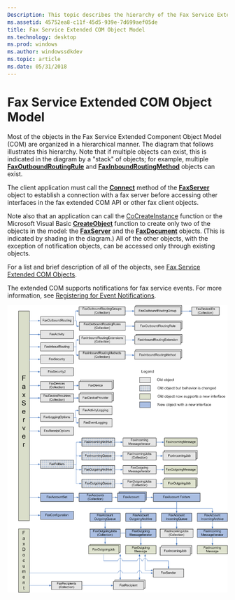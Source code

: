 ```yaml
---
Description: This topic describes the hierarchy of the Fax Service Extended COM.
ms.assetid: 45752ea8-c11f-45d5-939e-7d699aef05de
title: Fax Service Extended COM Object Model
ms.technology: desktop
ms.prod: windows
ms.author: windowssdkdev
ms.topic: article
ms.date: 05/31/2018
---
```


# Fax Service Extended COM Object Model

Most of the objects in the Fax Service Extended Component Object Model (COM) are organized in a hierarchical manner. The diagram that follows illustrates this hierarchy. Note that if multiple objects can exist, this is indicated in the diagram by a "stack" of objects; for example, multiple [**FaxOutboundRoutingRule**](-mfax-faxoutboundroutingrule.md) and [**FaxInboundRoutingMethod**](-mfax-faxinboundroutingmethod.md) objects can exist.

The client application must call the [**Connect**](/previous-versions/windows/desktop/api/FaxComex/nf-faxcomex-ifaxserver-connect) method of the [**FaxServer**](-mfax-faxserver.md) object to establish a connection with a fax server before accessing other interfaces in the fax extended COM API or other fax client objects.

Note also that an application can call the [CoCreateInstance](http://msdn.microsoft.com/en-us/library/ms686615.aspx) function or the Microsoft Visual Basic [**CreateObject**](https://msdn.microsoft.com/windows/desktop/ec11fd03-b420-412f-b25a-057f877cefbc) function to create only two of the objects in the model: the [**FaxServer**](-mfax-faxserver.md) and the [**FaxDocument**](-mfax-faxdocument.md) objects. (This is indicated by shading in the diagram.) All of the other objects, with the exception of notification objects, can be accessed only through existing objects.

For a list and brief description of all of the objects, see [Fax Service Extended COM Objects](-mfax-fax-service-extended-com-objects.md).

The extended COM supports notifications for fax service events. For more information, see [Registering for Event Notifications](-mfax-registering-for-event-notifications.md).

![fax service extended com object model hierarchy](images/faxcomobject.png)

 

 



